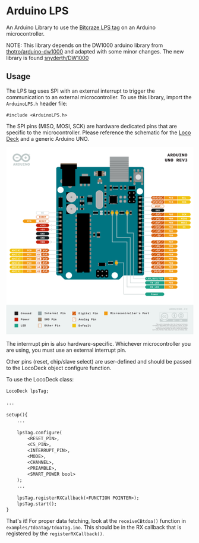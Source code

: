 # Arduino LPS

An Arduino Library to use the [Bitcraze LPS tag](https://www.bitcraze.io/products/loco-positioning-deck/) on an Arduino microcontroller.

NOTE: This library depends on the DW1000 arduino library from [thotro/arduino-dw1000](https://github.com/thotro/arduino-dw1000) and adapted with some minor changes. The new library is found [snyderth/DW1000](https://github.com/snyderth/DW1000)

## Usage

The LPS tag uses SPI with an external interrupt to trigger the communication to an external microcontroller. To use this library, import the `ArduinoLPS.h` header file:
```
#include <ArduinoLPS.h>
```

The SPI pins (MISO, MOSI, SCK) are hardware dedicated pins that are specific to the microcontroller. Please reference the schematic for the [Loco Deck](https://wiki.bitcraze.io/_media/projects:lps:loco_deck_revd.pdf) and a generic Arduino UNO.

![Arduino UNO schematic](images/arduino-schema.png)

The interrrupt pin is also hardware-specific. Whichever microcontroller you are using, you must use an external interrupt pin.

Other pins (reset, chip/slave select) are user-defined and should be passed to the LocoDeck object configure function.

To use the LocoDeck class:
```
LocoDeck lpsTag;

...

setup(){
    ...
    
    lpsTag.configure(
        <RESET_PIN>,
        <CS_PIN>,
        <INTERRUPT_PIN>,
        <MODE>,
        <CHANNEL>,
        <PREAMBLE>,
        <SMART_POWER bool>
    );
    ...

    lpsTag.registerRXCallback(<FUNCTION POINTER>);
    lpsTag.start();
}
```

That's it! For proper data fetching, look at the `receiveCBtdoa()` function in `examples/tdoaTag/tdoaTag.ino`. This should be in the RX callback that is registered by the `registerRXCallback()`.

